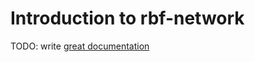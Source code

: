 # Introduction to rbf-network

TODO: write [great documentation](http://jacobian.org/writing/what-to-write/)
